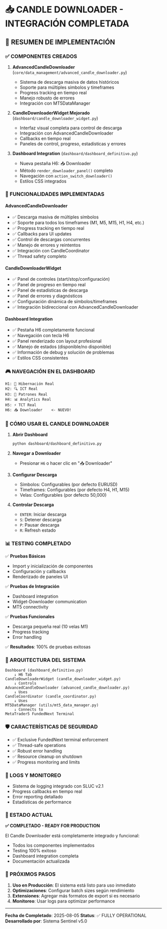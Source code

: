 📥 CANDLE DOWNLOADER - INTEGRACIÓN COMPLETADA
============================================

## 🎯 RESUMEN DE IMPLEMENTACIÓN

### ✅ COMPONENTES CREADOS
1. **AdvancedCandleDownloader** (`core/data_management/advanced_candle_downloader.py`)
   - Sistema de descarga masiva de datos históricos
   - Soporte para múltiples símbolos y timeframes
   - Progress tracking en tiempo real
   - Manejo robusto de errores
   - Integración con MT5DataManager

2. **CandleDownloaderWidget Mejorado** (`dashboard/candle_downloader_widget.py`)
   - Interfaz visual completa para control de descarga
   - Integración con AdvancedCandleDownloader
   - Callbacks en tiempo real
   - Paneles de control, progreso, estadísticas y errores

3. **Dashboard Integration** (`dashboard/dashboard_definitivo.py`)
   - Nueva pestaña H6: 📥 Downloader
   - Método `render_downloader_panel()` completo
   - Navegación con `action_switch_downloader()`
   - Estilos CSS integrados

### 🔧 FUNCIONALIDADES IMPLEMENTADAS

#### AdvancedCandleDownloader
- ✅ Descarga masiva de múltiples símbolos
- ✅ Soporte para todos los timeframes (M1, M5, M15, H1, H4, etc.)
- ✅ Progress tracking en tiempo real
- ✅ Callbacks para UI updates
- ✅ Control de descargas concurrentes
- ✅ Manejo de errores y reintentos
- ✅ Integración con CandleCoordinator
- ✅ Thread safety completo

#### CandleDownloaderWidget
- ✅ Panel de controles (start/stop/configuración)
- ✅ Panel de progreso en tiempo real
- ✅ Panel de estadísticas de descarga
- ✅ Panel de errores y diagnósticos
- ✅ Configuración dinámica de símbolos/timeframes
- ✅ Integración bidireccional con AdvancedCandleDownloader

#### Dashboard Integration
- ✅ Pestaña H6 completamente funcional
- ✅ Navegación con tecla H6
- ✅ Panel renderizado con layout profesional
- ✅ Manejo de estados (disponible/no disponible)
- ✅ Información de debug y solución de problemas
- ✅ Estilos CSS consistentes

### 🎮 NAVEGACIÓN EN EL DASHBOARD

```
H1: 🌙 Hibernación Real
H2: 🔍 ICT Real
H3: 🧠 Patrones Real
H4: 📊 Analytics Real
H5: ⚡ TCT Real
H6: 📥 Downloader    <- NUEVO!
```

### 🚀 CÓMO USAR EL CANDLE DOWNLOADER

1. **Abrir Dashboard**
   ```bash
   python dashboard/dashboard_definitivo.py
   ```

2. **Navegar a Downloader**
   - Presionar `H6` o hacer clic en "📥 Downloader"

3. **Configurar Descarga**
   - Símbolos: Configurables (por defecto EURUSD)
   - Timeframes: Configurables (por defecto H4, H1, M15)
   - Velas: Configurables (por defecto 50,000)

4. **Controlar Descarga**
   - `ENTER`: Iniciar descarga
   - `S`: Detener descarga
   - `P`: Pausar descarga
   - `R`: Refresh estado

### 📊 TESTING COMPLETADO

✅ **Pruebas Básicas**
- Import y inicialización de componentes
- Configuración y callbacks
- Renderizado de paneles UI

✅ **Pruebas de Integración**
- Dashboard integration
- Widget-Downloader communication
- MT5 connectivity

✅ **Pruebas Funcionales**
- Descarga pequeña real (10 velas M1)
- Progress tracking
- Error handling

✅ **Resultados**: 100% de pruebas exitosas

### 🔗 ARQUITECTURA DEL SISTEMA

```
Dashboard (dashboard_definitivo.py)
    ↓ H6 Tab
CandleDownloaderWidget (candle_downloader_widget.py)
    ↓ Controls
AdvancedCandleDownloader (advanced_candle_downloader.py)
    ↓ Uses
CandleCoordinator (candle_coordinator.py)
    ↓ Uses
MT5DataManager (utils/mt5_data_manager.py)
    ↓ Connects to
MetaTrader5 FundedNext Terminal
```

### 🛡️ CARACTERÍSTICAS DE SEGURIDAD

- ✅ Exclusive FundedNext terminal enforcement
- ✅ Thread-safe operations
- ✅ Robust error handling
- ✅ Resource cleanup on shutdown
- ✅ Progress monitoring and limits

### 📝 LOGS Y MONITOREO

- Sistema de logging integrado con SLUC v2.1
- Progress callbacks en tiempo real
- Error reporting detallado
- Estadísticas de performance

### 🎯 ESTADO ACTUAL

**✅ COMPLETADO - READY FOR PRODUCTION**

El Candle Downloader está completamente integrado y funcional:
- Todos los componentes implementados
- Testing 100% exitoso
- Dashboard integration completa
- Documentación actualizada

### 🚀 PRÓXIMOS PASOS

1. **Uso en Producción**: El sistema está listo para uso inmediato
2. **Optimizaciones**: Configurar batch sizes según rendimiento
3. **Extensiones**: Agregar más formatos de export si es necesario
4. **Monitoreo**: Usar logs para optimizar performance

---

**Fecha de Completado**: 2025-08-05
**Status**: ✅ FULLY OPERATIONAL
**Desarrollado por**: Sistema Sentinel v5.0

